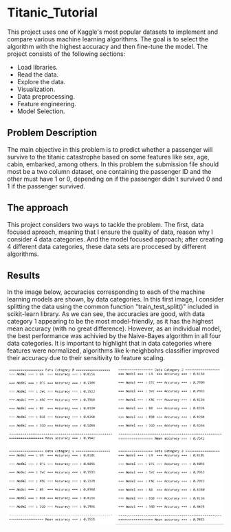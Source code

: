 # Titanic_Tutorial
This project uses one of Kaggle's most popular datasets to implement and compare various machine learning algorithms. The goal is to select the algorithm with the highest accuracy and then fine-tune the model.
The project consists of the following sections:
* Load libraries.
* Read the data.
* Explore the data.
* Visualization.
* Data preprocessing.
* Feature engineering.
* Model Selection.
## Problem Description
The main objective in this problem is to predict whether a passenger will survive to the titanic catastrophe based on some features like sex, age, cabin, embarked, among others. In this problem the submission file should most be a two column dataset, one containing the passenger ID and the other must have 1 or 0, depending on if the passenger didn´t survived 0 and 1 if the passenger survived.
## The approach
This project considers two ways to tackle the problem. The first, data focused aproach, meaning that I ensure the quality of data, reason why I consider 4 data categories. And the model focused approach; after creating 4 different data categories, these data sets are proccesed by different algorithms.
## Results
In the image below, accuracies corresponding to each of the machine learning models are shown, by data categories. In this first image, I consider splitting the data using the common function "train_test_split()" included in scikit-learn library. As we can see, the accuracies are good, with data category 1 appearing to be the most model-friendly, as it has the highest mean accuracy (with no great difference). However, as an individual model, the best performance was achivied by the Naive-Bayes algorithm in all four data categories. It is important to highlight that in data categories where features were normalized, algorithms like k-neighbohrs classifier improved their accuracy due to their sensitivity to feature scaling.

![Accuracy for each data category, considering normal splitting](images/models_ss.png)
